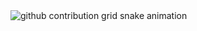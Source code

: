<picture align="center">
  <source media="(prefers-color-scheme: dark)" srcset="https://raw.githubusercontent.com/pollesi/pollesi/output/github-contribution-grid-snake-dark.svg">
  <source media="(prefers-color-scheme: light)" srcset="https://raw.githubusercontent.com/pollesi/pollesi/output/github-contribution-grid-snake-dark.svg">
  <img align="center" alt="github contribution grid snake animation" src="https://raw.githubusercontent.com/pollesi/mari4souza/output/github-contribution-grid-snake.svg">
</picture>
